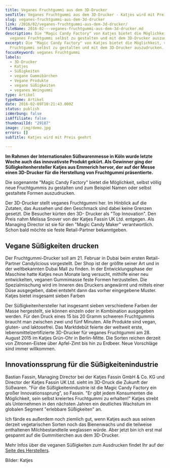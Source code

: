 ```yaml
---
title: Veganes Fruchtgummi aus dem 3D-Drucker
seoTitle: Veganes Fruchtgummi aus dem 3D-Drucker - Katjes wird mit Preis geehrt
slug: veganes-fruchtgummi-aus-dem-3d-drucker
link: /2016/02/veganes-fruchtgummi-aus-dem-3d-drucker/
fileName: 2016-02---veganes-fruchtgummi-aus-dem-3d-drucker.md
description: Die "Magic Candy Factory" von Katjes bietet die Möglichkeit,
  veganes Fruchtgummi selbst zu gestalten und mit dem 3D-Drucker auszudrucken.
excerpt: Die "Magic Candy Factory" von Katjes bietet die Möglichkeit, veganes
  Fruchtgummi selbst zu gestalten und mit dem 3D-Drucker auszudrucken.
focusKeyword: veganes Fruchtgummi
labels:
  - 3D-Drucker
  - Katjes
  - Süßigkeiten
  - vegane Gummibärchen
  - Vegane Produkte
  - vegane Süßigkeiten
  - veganes Weingummi
type: Artikel
typeName: Artikel
date: 2016-02-09T10:21:43.000Z
status: publish
isWerbung: false
isAffiliate: false
thumbnailId: "29187"
image: /img/demo.jpg
errors: []
subTitle: Katjes wird mit Preis geehrt
  
---
```


**Im Rahmen der Internationalen Süßwarenmesse in Köln wurde letzte Woche auch
das innovativste Produkt gekürt. Als Gewinner ging der Süßigkeitenhersteller
Katjes aus Emmerich hervor, der auf der Messe einen 3D-Drucker für die
Herstellung von Fruchtgummi präsentierte.**

Die sogenannte "Magic Candy Factory" bietet die Möglichkeit, selbst völlig neue
Fruchtgummis zu gestalten und zum Beispiel Namen oder selbst gestaltete Formen
auszudrucken.

Der 3D-Drucker stellt veganes Fruchtgummi her. Im Hinblick auf die Zutaten, das
Aussehen und den Geschmack sind dabei keine Grenzen gesetzt. Die Besucher kürten
den 3D- Drucker als "Top Innovation". Den Preis nahm Melissa Snover von der
Katjes Fassin UK Ltd. entgegen. Als Managing Director ist sie für den "Magic
Candy Maker" verantwortlich. Schon bald möchte sie feste Retail-Partner
bekanntgeben.

## Vegane Süßigkeiten drucken

Der Fruchtgummi-Drucker soll am 21. Februar in Dubai beim ersten Retail-Partner
Candylicious vorgestellt. Der Shop ist der größte seiner Art und in der
weltbekannten Dubai Mall zu finden. In der Entwicklungsphase der Maschine hatte
Katjes neun Monate lang versucht, mithilfe einer neu entwickelten, veganen
Gummimasse feste Formen herzustellen. Die Spezialmischung wird im Inneren des
Druckers angewärmt und mittels einer Düse ausgegeben, dabei entsteht dann das
vorher eingegebene Muster. Katjes bietet insgesamt sieben Farben

Der Süßigkeitenhersteller hat insgesamt sieben verschiedene Farben der Masse
hergestellt, sie können einzeln oder in Kombination ausgegeben werden. Für den
Druck eines 15 bis 20 Gramm schweren Fruchtgummis braucht man zwischen zwei und
fünf Minuten. Alle Produkte sind vegan, gluten- und laktosefrei. Das Marktdebüt
feierte der weltweit erste, lebensmittelzertifizierte 3D-Drucker für veganes
Fruchtgummi am 28. August 2015 im Katjes Grün-Ohr in Berlin-Mitte. Die Sorten
reichen derzeit von Zitronen-Eistee über Apfel-Zimt bis hin zu Erdbeer. Neue
Vorschläge sind immer willkommen.

## Innovationssprung für die Süßigkeitenindustrie

Bastian Fassin, Managing Director bei der Katjes Fassin GmbH &amp; Co. KG und
Director der Katjes Fassin UK Ltd. sieht im 3D-Druck die Zukunft der Süßwaren.
"Für die Süßigkeitenindustrie ist die Magic Candy Factory ein großer
Innovationssprung", so Fassin. "Er gibt jedem Konsumenten die Möglichkeit, sein
selbst kreiertes Fruchtgummi zu erhalten!" Katjes strebt als Unternehmen in den
nächsten Jahren ein deutliches Wachstum im globalen Segment "erlebbare
Süßigkeiten" an.

Ich fände es außerdem noch ziemlich gut, wenn Katjes auch aus seinen derzeit
vegetarischen Sorten noch das Bienenwachs und die teilweise enthaltenen
Milchbestandteile weglassen würde. Aber jetzt bin ich erst mal gespannt auf die
Gummitierchen aus dem 3D-Drucker.

Mehr Infos über die veganen Süßigkeiten zum Ausdrucken findet Ihr auf der
[Seite des Herstellers](https://www.katjes.de/news-presse/pressemitteilungen/detail/beginn-einer-suessen-revolution-der-erste-3d-drucker-fuer-fruchtgummis-von-katjes.html).

Bilder: Katjes

  